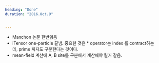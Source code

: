 ```yaml
---
heading: "Done"
duration: "2016.Oct.9"


---
```



* Manchon 논문 한번읽음
* iTensor one-particle 끝냄. 중요한 것은 * operator는 index 를 contract하는데, prime 까지도 구분한다는 것이다.
* mean-field 계산에 A, B site를 구분해서 계산해야 될거 같음.

